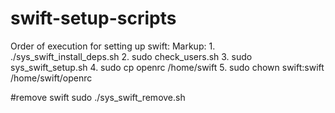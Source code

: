 # swift-setup-scripts
Order of execution for setting up swift:
Markup: 1. ./sys_swift_install_deps.sh
        2. sudo check_users.sh
        3. sudo sys_swift_setup.sh
        4. sudo cp openrc /home/swift
        5. sudo chown swift:swift /home/swift/openrc


#remove swift
sudo ./sys_swift_remove.sh
